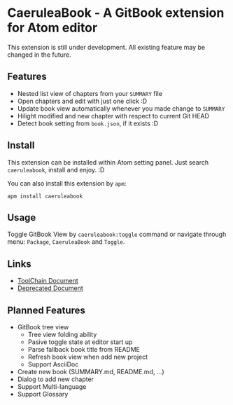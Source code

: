 # CaeruleaBook - A GitBook extension for Atom editor

This extension is still under development. All existing feature may be
changed in the future.

## Features

* Nested list view of chapters from your `SUMMARY` file
* Open chapters and edit with just one click :D
* Update book view automatically whenever you made change to `SUMMARY`
* Hilight modified and new chapter with respect to current Git HEAD
* Detect book setting from `book.json`, if it exists :D

## Install

This extension can be installed within Atom setting panel.
Just search `caeruleabook`, install and enjoy. :D

You can also install this extension by `apm`:

```
apm install caeruleabook
```

## Usage

Toggle GitBook View by `caeruleabook:toggle` command or navigate through menu:
`Package`, `CaeruleaBook` and `Toggle`.

## Links

- [ToolChain Document](https://toolchain.gitbook.com/)
- [Deprecated Document](https://gitbookio.gitbooks.io/documentation/index.html)

## Planned Features

- GitBook tree view
  - Tree view folding ability
  - Pasive toggle state at editor start up
  - Parse fallback book title from README
  - Refresh book view when add new project
  - Support AsciiDoc
- Create new book (SUMMARY.md, README.md, ...)
- Dialog to add new chapter
- Support Multi-language
- Support Glossary
